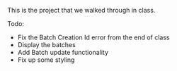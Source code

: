 This is the project that we walked through in class.

Todo:
- Fix the Batch Creation Id error from the end of class
- Display the batches
- Add Batch update functionality
- Fix up some styling

